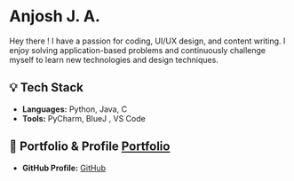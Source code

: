#  Anjosh J. A.  #

Hey there ! I have a passion for coding, UI/UX design, and content writing. I enjoy solving application-based problems and continuously challenge myself to learn new technologies and design techniques.  

## 💡 Tech Stack  ##
- **Languages:** Python, Java, C   
- **Tools:** PyCharm, BlueJ , VS Code  

## 🔗 Portfolio & Profile [Portfolio](https://dhurantham007.github.io/Portfolio/)

- **GitHub Profile:** [GitHub](https://github.com/DHURANTHAM007)  
